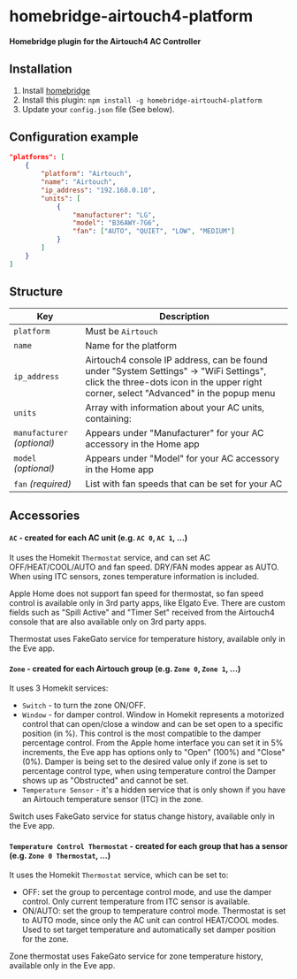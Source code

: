 # homebridge-airtouch4-platform

#### Homebridge plugin for the Airtouch4 AC Controller

## Installation

1. Install [homebridge](https://github.com/nfarina/homebridge#installation-details)
2. Install this plugin: `npm install -g homebridge-airtouch4-platform`
3. Update your `config.json` file (See below).

## Configuration example

```json
"platforms": [
	{
		"platform": "Airtouch",
		"name": "Airtouch",
		"ip_address": "192.168.0.10",
		"units": [
			{
				"manufacturer": "LG",
				"model": "B36AWY-7G6",
				"fan": ["AUTO", "QUIET", "LOW", "MEDIUM"]
			}
		]
	}
]
```

## Structure

| Key | Description |
| --- | --- |
| `platform` | Must be `Airtouch` |
| `name` | Name for the platform |
| `ip_address` | Airtouch4 console IP address, can be found under "System Settings" -> "WiFi Settings", click the three-dots icon in the upper right corner, select "Advanced" in the popup menu |
| `units` | Array with information about your AC units, containing: |
| `manufacturer` _(optional)_ | Appears under "Manufacturer" for your AC accessory in the Home app |
| `model` _(optional)_ | Appears under "Model" for your AC accessory in the Home app |
| `fan` _(required)_ | List with fan speeds that can be set for your AC |

## Accessories

#### `AC` - created for each AC unit (e.g. `AC 0`, `AC 1`, ...)

It uses the Homekit `Thermostat` service, and can set AC OFF/HEAT/COOL/AUTO and fan speed. DRY/FAN modes appear as AUTO.
When using ITC sensors, zones temperature information is included.

Apple Home does not support fan speed for thermostat, so fan speed control is available only in 3rd party apps, like Elgato Eve.
There are custom fields such as "Spill Active" and "Timer Set" received from the Airtouch4 console that are also available only on 3rd party apps.

Thermostat uses FakeGato service for temperature history, available only in the Eve app.

#### `Zone` - created for each Airtouch group (e.g. `Zone 0`, `Zone 1`, ...)

It uses 3 Homekit services:

* `Switch` - to turn the zone ON/OFF.
* `Window` - for damper control. Window in Homekit represents a motorized control that can open/close a window and can be set open to a specific position (in %). This control is the most compatible to the damper percentage control. From the Apple home interface you can set it in 5% increments, the Eve app has options only to "Open" (100%) and "Close" (0%). Damper is being set to the desired value only if zone is set to percentage control type, when using temperature control the Damper shows up as "Obstructed" and cannot be set.
* `Temperature Sensor` - it's a hidden service that is only shown if you have an Airtouch temperature sensor (ITC) in the zone.

Switch uses FakeGato service for status change history, available only in the Eve app.

#### `Temperature Control Thermostat` - created for each group that has a sensor (e.g. `Zone 0 Thermostat`, ...)

It uses the Homekit `Thermostat` service, which can be set to:
* OFF: set the group to percentage control mode, and use the damper control. Only current temperature from ITC sensor is available.
* ON/AUTO: set the group to temperature control mode. Thermostat is set to AUTO mode, since only the AC unit can control HEAT/COOL modes. Used to set target temperature and automatically set damper position for the zone.

Zone thermostat uses FakeGato service for zone temperature history, available only in the Eve app.


